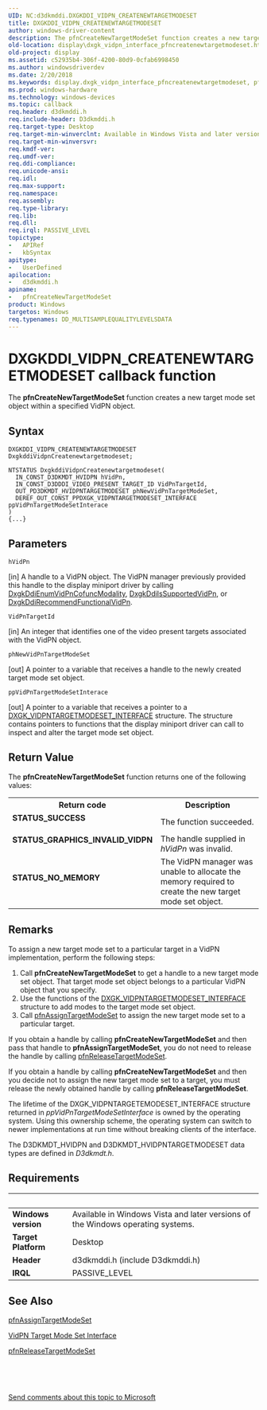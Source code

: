 ```yaml
---
UID: NC:d3dkmddi.DXGKDDI_VIDPN_CREATENEWTARGETMODESET
title: DXGKDDI_VIDPN_CREATENEWTARGETMODESET
author: windows-driver-content
description: The pfnCreateNewTargetModeSet function creates a new target mode set object within a specified VidPN object.
old-location: display\dxgk_vidpn_interface_pfncreatenewtargetmodeset.htm
old-project: display
ms.assetid: c52935b4-306f-4200-80d9-0cfab6998450
ms.author: windowsdriverdev
ms.date: 2/20/2018
ms.keywords: display.dxgk_vidpn_interface_pfncreatenewtargetmodeset, pfnCreateNewTargetModeSet callback function [Display Devices], pfnCreateNewTargetModeSet, DXGKDDI_VIDPN_CREATENEWTARGETMODESET, DXGKDDI_VIDPN_CREATENEWTARGETMODESET, d3dkmddi/pfnCreateNewTargetModeSet, VidPnFunctions_5bdc542e-e774-434b-a634-84ca5ed07d8d.xml
ms.prod: windows-hardware
ms.technology: windows-devices
ms.topic: callback
req.header: d3dkmddi.h
req.include-header: D3dkmddi.h
req.target-type: Desktop
req.target-min-winverclnt: Available in Windows Vista and later versions of the Windows operating systems.
req.target-min-winversvr: 
req.kmdf-ver: 
req.umdf-ver: 
req.ddi-compliance: 
req.unicode-ansi: 
req.idl: 
req.max-support: 
req.namespace: 
req.assembly: 
req.type-library: 
req.lib: 
req.dll: 
req.irql: PASSIVE_LEVEL
topictype:
-	APIRef
-	kbSyntax
apitype:
-	UserDefined
apilocation:
-	d3dkmddi.h
apiname:
-	pfnCreateNewTargetModeSet
product: Windows
targetos: Windows
req.typenames: DD_MULTISAMPLEQUALITYLEVELSDATA
---
```



# DXGKDDI_VIDPN_CREATENEWTARGETMODESET callback function
The <b>pfnCreateNewTargetModeSet</b> function creates a new target mode set object within a specified VidPN object.

## Syntax

```
DXGKDDI_VIDPN_CREATENEWTARGETMODESET DxgkddiVidpnCreatenewtargetmodeset;

NTSTATUS DxgkddiVidpnCreatenewtargetmodeset(
  IN_CONST_D3DKMDT_HVIDPN hVidPn,
  IN_CONST_D3DDDI_VIDEO_PRESENT_TARGET_ID VidPnTargetId,
  OUT_PD3DKMDT_HVIDPNTARGETMODESET phNewVidPnTargetModeSet,
  DEREF_OUT_CONST_PPDXGK_VIDPNTARGETMODESET_INTERFACE ppVidPnTargetModeSetInterace
)
{...}
```

## Parameters

`hVidPn`

[in] A handle to a VidPN object. The VidPN manager previously provided this handle to the display miniport driver by calling <a href="..\d3dkmddi\nc-d3dkmddi-dxgkddi_enumvidpncofuncmodality.md">DxgkDdiEnumVidPnCofuncModality</a>, <a href="..\d3dkmddi\nc-d3dkmddi-dxgkddi_issupportedvidpn.md">DxgkDdiIsSupportedVidPn</a>, or <a href="..\d3dkmddi\nc-d3dkmddi-dxgkddi_recommendfunctionalvidpn.md">DxgkDdiRecommendFunctionalVidPn</a>.

`VidPnTargetId`

[in] An integer that identifies one of the video present targets associated with the VidPN object.

`phNewVidPnTargetModeSet`

[out] A pointer to a variable that receives a handle to the newly created target mode set object.

`ppVidPnTargetModeSetInterace`

[out] A pointer to a variable that receives a pointer to a <a href="..\d3dkmddi\ns-d3dkmddi-_dxgk_vidpntargetmodeset_interface.md">DXGK_VIDPNTARGETMODESET_INTERFACE</a> structure. The structure contains pointers to functions that the display miniport driver can call to inspect and alter the target mode set object.


## Return Value

The <b>pfnCreateNewTargetModeSet</b> function returns one of the following values:

<table>
<tr>
<th>Return code</th>
<th>Description</th>
</tr>
<tr>
<td width="40%">
<dl>
<dt><b>STATUS_SUCCESS</b></dt>
</dl>
</td>
<td width="60%">
The function succeeded.

</td>
</tr>
<tr>
<td width="40%">
<dl>
<dt><b>STATUS_GRAPHICS_INVALID_VIDPN</b></dt>
</dl>
</td>
<td width="60%">
The handle supplied in <i>hVidPn</i> was invalid.

</td>
</tr>
<tr>
<td width="40%">
<dl>
<dt><b>STATUS_NO_MEMORY</b></dt>
</dl>
</td>
<td width="60%">
The VidPN manager was unable to allocate the memory required to create the new target mode set object.

</td>
</tr>
</table>

## Remarks

To assign a new target mode set to a particular target in a VidPN implementation, perform the following steps:

<ol>
<li>
Call <b>pfnCreateNewTargetModeSet</b> to get a handle to a new target mode set object. That target mode set object belongs to a particular VidPN object that you specify.

</li>
<li>
Use the functions of the <a href="..\d3dkmddi\ns-d3dkmddi-_dxgk_vidpntargetmodeset_interface.md">DXGK_VIDPNTARGETMODESET_INTERFACE</a> structure to add modes to the target mode set object.

</li>
<li>
Call <a href="..\d3dkmddi\nc-d3dkmddi-dxgkddi_vidpn_assigntargetmodeset.md">pfnAssignTargetModeSet</a> to assign the new target mode set to a particular target.

</li>
</ol>
If you obtain a handle by calling <b>pfnCreateNewTargetModeSet</b> and then pass that handle to <b>pfnAssignTargetModeSet</b>, you do not need to release  the handle by calling <a href="..\d3dkmddi\nc-d3dkmddi-dxgkddi_vidpn_releasetargetmodeset.md">pfnReleaseTargetModeSet</a>.

If you obtain a handle by calling <b>pfnCreateNewTargetModeSet</b> and then you decide not to assign the new target mode set to a target, you must release the newly obtained handle by calling <b>pfnReleaseTargetModeSet</b>.

The lifetime of the DXGK_VIDPNTARGETEMODESET_INTERFACE structure returned in <i>ppVidPnTargetModeSetInterface</i> is owned by the operating system. Using this ownership scheme, the operating system can switch to newer implementations at run time without breaking clients of the interface.

The D3DKMDT_HVIDPN and D3DKMDT_HVIDPNTARGETMODESET data types are defined in <i>D3dkmdt.h</i>.

## Requirements
| &nbsp; | &nbsp; |
| ---- |:---- |
| **Windows version** | Available in Windows Vista and later versions of the Windows operating systems.  |
| **Target Platform** | Desktop |
| **Header** | d3dkmddi.h (include D3dkmddi.h) |
| **IRQL** | PASSIVE_LEVEL |

## See Also

<a href="..\d3dkmddi\nc-d3dkmddi-dxgkddi_vidpn_assigntargetmodeset.md">pfnAssignTargetModeSet</a>



<a href="https://msdn.microsoft.com/library/windows/hardware/ff570559">VidPN Target Mode Set Interface</a>



<a href="..\d3dkmddi\nc-d3dkmddi-dxgkddi_vidpn_releasetargetmodeset.md">pfnReleaseTargetModeSet</a>



 

 

<a href="mailto:wsddocfb@microsoft.com?subject=Documentation%20feedback [display\display]:%20DXGKDDI_VIDPN_CREATENEWTARGETMODESET callback function%20 RELEASE:%20(2/20/2018)&amp;body=%0A%0APRIVACY STATEMENT%0A%0AWe use your feedback to improve the documentation. We don't use your email address for any other purpose, and we'll remove your email address from our system after the issue that you're reporting is fixed. While we're working to fix this issue, we might send you an email message to ask for more info. Later, we might also send you an email message to let you know that we've addressed your feedback.%0A%0AFor more info about Microsoft's privacy policy, see http://privacy.microsoft.com/en-us/default.aspx." title="Send comments about this topic to Microsoft">Send comments about this topic to Microsoft</a>